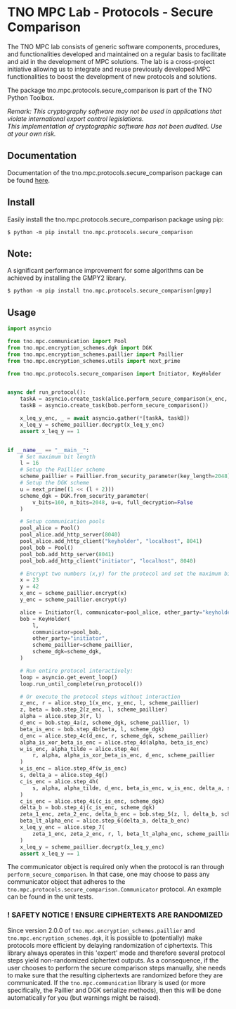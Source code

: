 # TNO MPC Lab - Protocols - Secure Comparison

The TNO MPC lab consists of generic software components, procedures, and functionalities developed and maintained on a regular basis to facilitate and aid in the development of MPC solutions. The lab is a cross-project initiative allowing us to integrate and reuse previously developed MPC functionalities to boost the development of new protocols and solutions.

The package tno.mpc.protocols.secure_comparison is part of the TNO Python Toolbox.

*Remark: This cryptography software may not be used in applications that violate international export control legislations.*  
*This implementation of cryptographic software has not been audited. Use at your own risk.*

## Documentation

Documentation of the tno.mpc.protocols.secure_comparison package can be found [here](https://docs.mpc.tno.nl/protocols/secure_comparison/4.1.2).

## Install

Easily install the tno.mpc.protocols.secure_comparison package using pip:
```console
$ python -m pip install tno.mpc.protocols.secure_comparison
```

## Note:
A significant performance improvement for some algorithms can be achieved by installing the GMPY2 library.
```console
$ python -m pip install tno.mpc.protocols.secure_comparison[gmpy]
```

## Usage
```python
import asyncio

from tno.mpc.communication import Pool
from tno.mpc.encryption_schemes.dgk import DGK
from tno.mpc.encryption_schemes.paillier import Paillier
from tno.mpc.encryption_schemes.utils import next_prime

from tno.mpc.protocols.secure_comparison import Initiator, KeyHolder


async def run_protocol():
    taskA = asyncio.create_task(alice.perform_secure_comparison(x_enc, y_enc))
    taskB = asyncio.create_task(bob.perform_secure_comparison())

    x_leq_y_enc, _ = await asyncio.gather(*[taskA, taskB])
    x_leq_y = scheme_paillier.decrypt(x_leq_y_enc)
    assert x_leq_y == 1


if __name__ == "__main__":
    # Set maximum bit length
    l = 16
    # Setup the Paillier scheme
    scheme_paillier = Paillier.from_security_parameter(key_length=2048)
    # Setup the DGK scheme
    u = next_prime((1 << (l + 2)))
    scheme_dgk = DGK.from_security_parameter(
        v_bits=160, n_bits=2048, u=u, full_decryption=False
    )

    # Setup communication pools
    pool_alice = Pool()
    pool_alice.add_http_server(8040)
    pool_alice.add_http_client("keyholder", "localhost", 8041)
    pool_bob = Pool()
    pool_bob.add_http_server(8041)
    pool_bob.add_http_client("initiator", "localhost", 8040)

    # Encrypt two numbers (x,y) for the protocol and set the maximum bit_length (l)
    x = 23
    y = 42
    x_enc = scheme_paillier.encrypt(x)
    y_enc = scheme_paillier.encrypt(y)

    alice = Initiator(l, communicator=pool_alice, other_party="keyholder")
    bob = KeyHolder(
        l,
        communicator=pool_bob,
        other_party="initiator",
        scheme_paillier=scheme_paillier,
        scheme_dgk=scheme_dgk,
    )

    # Run entire protocol interactively:
    loop = asyncio.get_event_loop()
    loop.run_until_complete(run_protocol())

    # Or execute the protocol steps without interaction
    z_enc, r = alice.step_1(x_enc, y_enc, l, scheme_paillier)
    z, beta = bob.step_2(z_enc, l, scheme_paillier)
    alpha = alice.step_3(r, l)
    d_enc = bob.step_4a(z, scheme_dgk, scheme_paillier, l)
    beta_is_enc = bob.step_4b(beta, l, scheme_dgk)
    d_enc = alice.step_4c(d_enc, r, scheme_dgk, scheme_paillier)
    alpha_is_xor_beta_is_enc = alice.step_4d(alpha, beta_is_enc)
    w_is_enc, alpha_tilde = alice.step_4e(
        r, alpha, alpha_is_xor_beta_is_enc, d_enc, scheme_paillier
    )
    w_is_enc = alice.step_4f(w_is_enc)
    s, delta_a = alice.step_4g()
    c_is_enc = alice.step_4h(
        s, alpha, alpha_tilde, d_enc, beta_is_enc, w_is_enc, delta_a, scheme_dgk
    )
    c_is_enc = alice.step_4i(c_is_enc, scheme_dgk)
    delta_b = bob.step_4j(c_is_enc, scheme_dgk)
    zeta_1_enc, zeta_2_enc, delta_b_enc = bob.step_5(z, l, delta_b, scheme_paillier)
    beta_lt_alpha_enc = alice.step_6(delta_a, delta_b_enc)
    x_leq_y_enc = alice.step_7(
        zeta_1_enc, zeta_2_enc, r, l, beta_lt_alpha_enc, scheme_paillier
    )
    x_leq_y = scheme_paillier.decrypt(x_leq_y_enc)
    assert x_leq_y == 1
```

The communicator object is required only when the protocol is ran through `perform_secure_comparison`. In that case, one may choose to pass any communicator object that adheres to the `tno.mpc.protocols.secure_comparison.Communicator` protocol. An example can be found in the unit tests.

### ! SAFETY NOTICE ! ENSURE CIPHERTEXTS ARE RANDOMIZED

Since version 2.0.0 of `tno.mpc.encryption_schemes.paillier` and `tno.mpc.encryption_schemes.dgk`, it is possible to (potentially) make protocols more efficient by delaying randomization of ciphertexts. This library always operates in this 'expert' mode and therefore several protocol steps yield non-randomized ciphertext outputs. As a consequence, if the user chooses to perform the secure comparison steps manually, she needs to make sure that the resulting ciphertexts are randomized before they are communicated. If the `tno.mpc.communication` library is used (or more specifically, the Paillier and DGK serialize methods), then this will be done automatically for you (but warnings might be raised).
